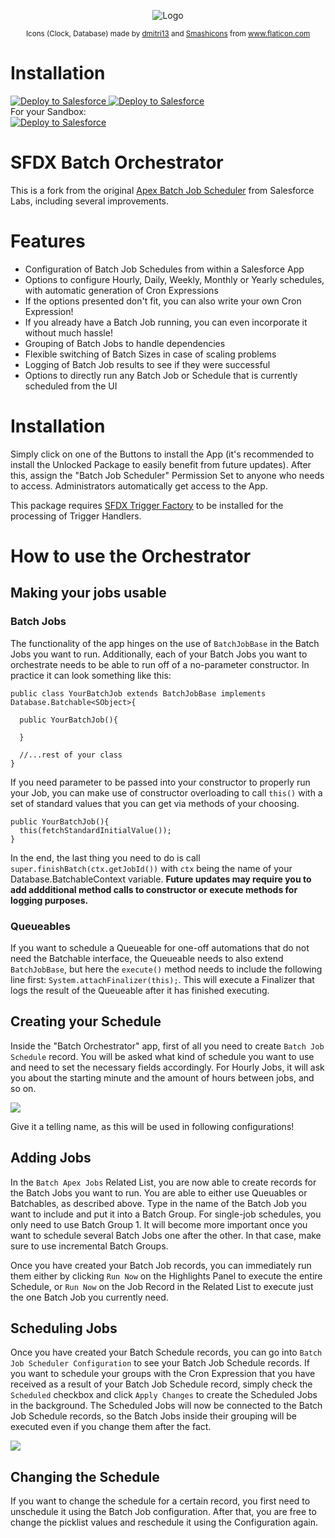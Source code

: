 <p align="center"><img alt="Logo" 
     src="https://github.com/dschibster/sfdx-batch-orchestrator/blob/master/resources/logo.png"></p>
<p align="center"><sub><span>Icons (Clock, Database) made by <a href="https://www.flaticon.com/authors/dmitri13" title="dmitri13">dmitri13</a> and <a href="https://www.flaticon.com/authors/smashicons" title="dmitri13">Smashicons</a> from <a href="https://www.flaticon.com/" title="Flaticon">www.flaticon.com</a></span></sub></p>
     
     
# Installation
<div>
<span><a href="https://login.salesforce.com/packaging/installPackage.apexp?p0=04t09000000ibsmAAA">
  <img alt="Deploy to Salesforce"
       src="https://github.com/dschibster/sfdx-batch-orchestrator/blob/master/resources/deploy_unlocked.png">
</a>
<span>
<a href="https://githubsfdeploy.herokuapp.com">
  <img alt="Deploy to Salesforce"
       src="https://github.com/dschibster/sfdx-batch-orchestrator/blob/master/resources/deploy_unmanaged.png">
</a>
</span>
<div>
For your Sandbox:
  <div><span>
    <a href="https://test.salesforce.com/packaging/installPackage.apexp?p0=04t09000000ibsmAAA">
  <img alt="Deploy to Salesforce"
       src="https://github.com/dschibster/sfdx-batch-orchestrator/blob/master/resources/deploy_unlocked.png">
</a></span><div>

# SFDX Batch Orchestrator

This is a fork from the original <a href="https://github.com/ianhuang/Apex-Batch-Job-Scheduler">Apex Batch Job Scheduler</a> from Salesforce Labs, including several improvements.

# Features
- Configuration of Batch Job Schedules from within a Salesforce App
- Options to configure Hourly, Daily, Weekly, Monthly or Yearly schedules, with automatic generation of Cron Expressions
- If the options presented don't fit, you can also write your own Cron Expression!
- If you already have a Batch Job running, you can even incorporate it without much hassle!
- Grouping of Batch Jobs to handle dependencies
- Flexible switching of Batch Sizes in case of scaling problems
- Logging of Batch Job results to see if they were successful
- Options to directly run any Batch Job or Schedule that is currently scheduled from the UI

# Installation
Simply click on one of the Buttons to install the App (it's recommended to install the Unlocked Package to easily benefit from future updates). After this, assign the "Batch Job Scheduler" Permission Set to anyone who needs to access. Administrators automatically get access to the App.

This package requires <a href="https://github.com/dschibster/sfdx-trigger-factory">SFDX Trigger Factory</a> to be installed for the processing of Trigger Handlers.
       
# How to use the Orchestrator

## Making your jobs usable
### Batch Jobs
The functionality of the app hinges on the use of `BatchJobBase` in the Batch Jobs you want to run. Additionally, each of your Batch Jobs you want to orchestrate needs to be able to run off of a no-parameter constructor. In practice it can look something like this:

```
public class YourBatchJob extends BatchJobBase implements Database.Batchable<SObject>{

  public YourBatchJob(){

  }

  //...rest of your class
}
```

If you need parameter to be passed into your constructor to properly run your Job, you can make use of constructor overloading to call `this()` with a set of standard values that you can get via methods of your choosing. 

```
public YourBatchJob(){
  this(fetchStandardInitialValue());
}
```

In the end, the last thing you need to do is call `super.finishBatch(ctx.getJobId())` with `ctx` being the name of your Database.BatchableContext variable.
**Future updates may require you to add addditional method calls to constructor or execute methods for logging purposes.**
### Queueables
If you want to schedule a Queueable for one-off automations that do not need the Batchable interface, the Queueable needs to also extend `BatchJobBase`, but here the `execute()` method needs to include the following line first: `System.attachFinalizer(this);`.
This will execute a Finalizer that logs the result of the Queueable after it has finished executing.


## Creating your Schedule

Inside the "Batch Orchestrator" app, first of all you need to create `Batch Job Schedule` record. You will be asked what kind of schedule you want to use and need to set the necessary fields accordingly. For Hourly Jobs, it will ask you about the starting minute and the amount of hours between jobs, and so on. 

<img src="https://github.com/dschibster/sfdx-batch-orchestrator/blob/master/resources/schedule_selection.png">

Give it a telling name, as this will be used in following configurations!


## Adding Jobs
In the `Batch Apex Jobs` Related List, you are now able to create records for the Batch Jobs you want to run. You are able to either use Queuables or Batchables, as described above.
Type in the name of the Batch Job you want to include and put it into a Batch Group. For single-job schedules, you only need to use Batch Group 1. It will become more important once you want to schedule several Batch Jobs one after the other. In that case, make sure to use incremental Batch Groups. 

Once you have created your Batch Job records, you can immediately run them either by clicking `Run Now` on the Highlights Panel to execute the entire Schedule, or `Run Now` on the Job Record in the Related List to execute just the one Batch Job you currently need.

## Scheduling Jobs
Once you have created your Batch Schedule records, you can go into `Batch Job Scheduler Configuration` to see your Batch Job Schedule records. If you want to schedule your groups with the Cron Expression that you have received as a result of your Batch Job Schedule record, simply check the `Scheduled` checkbox and click `Apply Changes` to create the Scheduled Jobs in the background. The Scheduled Jobs will now be connected to the Batch Job Schedule records, so the Batch Jobs inside their grouping will be executed even if you change them after the fact.

<img src="https://github.com/dschibster/sfdx-batch-orchestrator/blob/master/resources/scheduler_configuration.png">


## Changing the Schedule
If you want to change the schedule for a certain record, you first need to unschedule it using the Batch Job configuration. After that, you are free to change the picklist values and reschedule it using the Configuration again.
